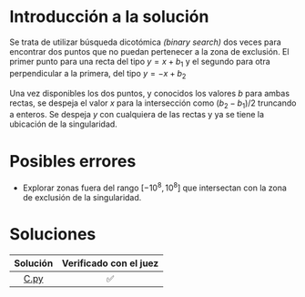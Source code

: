 # Introducción a la solución

Se trata de utilizar búsqueda dicotómica *(binary search)* dos veces para encontrar dos puntos que
no puedan pertenecer a la zona de exclusión.
El primer punto para una recta del tipo $y = x + b_1$ y el segundo para otra perpendicular a la primera,
del tipo $y = - x + b_2$

Una vez disponibles los dos puntos, y conocidos los valores $b$ para ambas rectas, se despeja el valor $x$
para la intersección como $(b_2 - b_1) / 2$ truncando a enteros. Se despeja $y$ con cualquiera de las rectas
y ya se tiene la ubicación de la singularidad.


# Posibles errores

- Explorar zonas fuera del rango $[-10^8, 10^8]$ que intersectan con la zona de exclusión de la singularidad.

# Soluciones

|                          Solución                          | Verificado con el juez |
|:----------------------------------------------------------:|:----------------------:|
|[C.py](src/C.py)                                            |   :white_check_mark:   |
